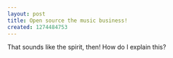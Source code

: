 ```yaml
--- 
layout: post
title: Open source the music business!
created: 1274484753
---
```

<p>That sounds like the spirit, then!  How do I explain this?</p>
